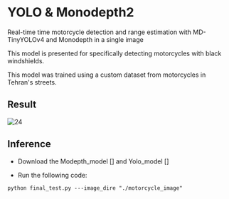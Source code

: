 # YOLO & Monodepth2
Real-time time motorcycle detection and range estimation with MD-TinyYOLOv4 and Monodepth in a single image 

This model is presented for specifically detecting motorcycles with black windshields.

This model was trained using a custom dataset from motorcycles in Tehran's streets.

## Result
![24](https://github.com/zahrabsh74/YOLOMonodepth/blob/main/results.png)


## Inference
- Download the Modepth_model [] and Yolo_model []

- Run the following code:
```
python final_test.py ---image_dire "./motorcycle_image"
```
